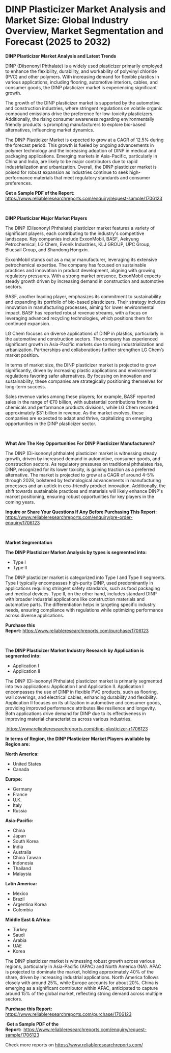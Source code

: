 <p><h1>DINP Plasticizer Market Analysis and Market Size: Global Industry Overview, Market Segmentation and Forecast (2025 to 2032)</h1></p><p><strong>DINP Plasticizer Market Analysis and Latest Trends</strong></p>
<p><p>DINP (Diisononyl Phthalate) is a widely used plasticizer primarily employed to enhance the flexibility, durability, and workability of polyvinyl chloride (PVC) and other polymers. With increasing demand for flexible plastics in various applications, including flooring, automotive interiors, cables, and consumer goods, the DINP plasticizer market is experiencing significant growth.</p><p>The growth of the DINP plasticizer market is supported by the automotive and construction industries, where stringent regulations on volatile organic compound emissions drive the preference for low-toxicity plasticizers. Additionally, the rising consumer awareness regarding environmentally friendly products is prompting manufacturers to explore bio-based alternatives, influencing market dynamics.</p><p>The DINP Plasticizer Market is expected to grow at a CAGR of 12.5% during the forecast period. This growth is fueled by ongoing advancements in polymer technology and the increasing adoption of DINP in medical and packaging applications. Emerging markets in Asia-Pacific, particularly in China and India, are likely to be major contributors due to rapid industrialization and urbanization. Overall, the DINP plasticizer market is poised for robust expansion as industries continue to seek high-performance materials that meet regulatory standards and consumer preferences.</p></p>
<p><strong>Get a Sample PDF of the Report:&nbsp;</strong> <a href="https://www.reliableresearchreports.com/enquiry/request-sample/1706123?utm_campaign=2201&utm_medium=2&utm_source=Github&utm_content=ia&utm_term=27032025&utm_id=dinp-plasticizer">https://www.reliableresearchreports.com/enquiry/request-sample/1706123</a></p>
<p>&nbsp;</p>
<p><strong>DINP Plasticizer Major Market Players</strong></p>
<p><p>The DINP (Diisononyl Phthalate) plasticizer market features a variety of significant players, each contributing to the industry's competitive landscape. Key companies include ExxonMobil, BASF, Aekyung Petrochemical, LG Chem, Evonik Industries, KLJ GROUP, UPC Group, Bluesail Group, and Shandong Hongxin.</p><p>ExxonMobil stands out as a major manufacturer, leveraging its extensive petrochemical expertise. The company has focused on sustainable practices and innovation in product development, aligning with growing regulatory pressures. With a strong market presence, ExxonMobil expects steady growth driven by increasing demand in construction and automotive sectors.</p><p>BASF, another leading player, emphasizes its commitment to sustainability and expanding its portfolio of bio-based plasticizers. Their strategy includes innovation in manufacturing processes, aiming for lower environmental impact. BASF has reported robust revenue streams, with a focus on leveraging advanced recycling technologies, which positions them for continued expansion.</p><p>LG Chem focuses on diverse applications of DINP in plastics, particularly in the automotive and construction sectors. The company has experienced significant growth in Asia-Pacific markets due to rising industrialization and urbanization. Partnerships and collaborations further strengthen LG Chem’s market position.</p><p>In terms of market size, the DINP plasticizer market is projected to grow significantly, driven by increasing plastic applications and environmental regulations favoring safer alternatives. By focusing on innovation and sustainability, these companies are strategically positioning themselves for long-term success.</p><p>Sales revenue varies among these players; for example, BASF reported sales in the range of €70 billion, with substantial contributions from its chemicals and performance products divisions, while LG Chem recorded approximately $31 billion in revenue. As the market evolves, these companies are expected to adapt and thrive, capitalizing on emerging opportunities in the DINP plasticizer sector.</p></p>
<p>&nbsp;</p>
<p><strong>What Are The Key Opportunities For DINP Plasticizer Manufacturers?</strong></p>
<p><p>The DINP (Di-isononyl phthalate) plasticizer market is witnessing steady growth, driven by increased demand in automotive, consumer goods, and construction sectors. As regulatory pressures on traditional phthalates rise, DINP, recognized for its lower toxicity, is gaining traction as a preferred alternative. The market is projected to grow at a CAGR of around 4-5% through 2028, bolstered by technological advancements in manufacturing processes and an uptick in eco-friendly product innovation. Additionally, the shift towards sustainable practices and materials will likely enhance DINP's market positioning, ensuring robust opportunities for key players in the coming years.</p></p>
<p><strong>Inquire or Share Your Questions If Any Before Purchasing This Report:</strong> <a href="https://www.reliableresearchreports.com/enquiry/pre-order-enquiry/1706123?utm_campaign=2201&utm_medium=2&utm_source=Github&utm_content=ia&utm_term=27032025&utm_id=dinp-plasticizer">https://www.reliableresearchreports.com/enquiry/pre-order-enquiry/1706123</a></p>
<p>&nbsp;</p>
<p><strong>Market Segmentation</strong></p>
<p><strong>The DINP Plasticizer Market Analysis by types is segmented into:</strong></p>
<p><ul><li>Type I</li><li>Type II</li></ul></p>
<p><p>The DINP plasticizer market is categorized into Type I and Type II segments. Type I typically encompasses high-purity DINP, used predominantly in applications requiring stringent safety standards, such as food packaging and medical devices. Type II, on the other hand, includes standard DINP with broader industrial applications like construction materials and automotive parts. The differentiation helps in targeting specific industry needs, ensuring compliance with regulations while optimizing performance across diverse applications.</p></p>
<p><strong>Purchase this Report:&nbsp;</strong><a href="https://www.reliableresearchreports.com/purchase/1706123?utm_campaign=2201&utm_medium=2&utm_source=Github&utm_content=ia&utm_term=27032025&utm_id=dinp-plasticizer">https://www.reliableresearchreports.com/purchase/1706123</a></p>
<p>&nbsp;</p>
<p><strong>The DINP Plasticizer Market Industry Research by Application is segmented into:</strong></p>
<p><ul><li>Application I</li><li>Application II</li></ul></p>
<p><p>The DINP (Di-isononyl Phthalate) plasticizer market is primarily segmented into two applications: Application I and Application II. Application I encompasses the use of DINP in flexible PVC products, such as flooring, wall coverings, and electrical cables, enhancing durability and flexibility. Application II focuses on its utilization in automotive and consumer goods, providing improved performance attributes like resilience and longevity. Both applications drive demand for DINP due to its effectiveness in improving material characteristics across various industries.</p></p>
<p><a href="https://www.reliableresearchreports.com/dinp-plasticizer-r1706123?utm_campaign=2201&utm_medium=2&utm_source=Github&utm_content=ia&utm_term=27032025&utm_id=dinp-plasticizer">&nbsp;https://www.reliableresearchreports.com/dinp-plasticizer-r1706123</a></p>
<p><strong>In terms of Region, the DINP Plasticizer Market Players available by Region are:</strong></p>
<p>
    <p> <strong> North America: </strong>
        <ul>
            <li>United States</li>
            <li>Canada</li>
        </ul>
        </p> 
    <p> <strong> Europe: </strong>
        <ul>
            <li>Germany</li>
            <li>France</li>
            <li>U.K.</li>
            <li>Italy</li>
            <li>Russia</li>
        </ul>
        </p> 
    <p> <strong> Asia-Pacific: </strong>
        <ul>
            <li>China</li>
            <li>Japan</li>
            <li>South Korea</li>
            <li>India</li>
            <li>Australia</li>
            <li>China Taiwan</li>
            <li>Indonesia</li>
            <li>Thailand</li>
            <li>Malaysia</li>
        </ul>
        </p> 
    <p> <strong> Latin America: </strong>
        <ul>
            <li>Mexico</li>
            <li>Brazil</li>
            <li>Argentina Korea</li>
            <li>Colombia</li>
        </ul>
        </p> 
    <p> <strong> Middle East & Africa: </strong>
        <ul>
            <li>Turkey</li>
            <li>Saudi</li>
            <li>Arabia</li>
            <li>UAE</li>
            <li>Korea</li>
        </ul>
    </p>
    </p>
<p><p>The DINP plasticizer market is witnessing robust growth across various regions, particularly in Asia-Pacific (APAC) and North America (NA). APAC is projected to dominate the market, holding approximately 40% of the share, driven by increasing industrial applications. North America follows closely with around 25%, while Europe accounts for about 20%. China is emerging as a significant contributor within APAC, anticipated to capture around 15% of the global market, reflecting strong demand across multiple sectors.</p></p>
<p><strong>Purchase this Report: </strong><a href="https://www.reliableresearchreports.com/purchase/1706123?utm_campaign=2201&utm_medium=2&utm_source=Github&utm_content=ia&utm_term=27032025&utm_id=dinp-plasticizer">https://www.reliableresearchreports.com/purchase/1706123</a></p>
<p>&nbsp;<strong>Get a Sample PDF of the Report:&nbsp;&nbsp;</strong><a href="https://www.reliableresearchreports.com/enquiry/request-sample/1706123?utm_campaign=2201&utm_medium=2&utm_source=Github&utm_content=ia&utm_term=27032025&utm_id=dinp-plasticizer">https://www.reliableresearchreports.com/enquiry/request-sample/1706123</a></p>
<p><strong></strong></p>
<p>Check more reports on <a href="https://www.reliableresearchreports.com/?utm_campaign=2201&utm_medium=2&utm_source=Github&utm_content=ia&utm_term=27032025&utm_id=dinp-plasticizer">https://www.reliableresearchreports.com/</a></p>